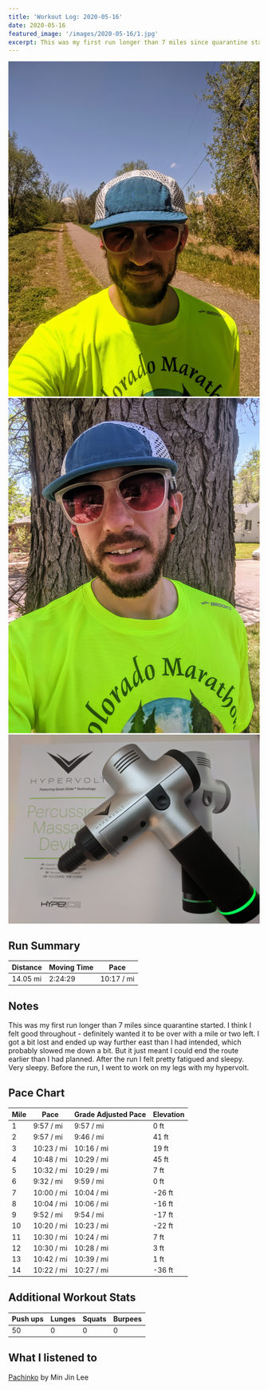 ```yaml
---
title: 'Workout Log: 2020-05-16'
date: 2020-05-16
featured_image: '/images/2020-05-16/1.jpg'
excerpt: This was my first run longer than 7 miles since quarantine started.
---
```


<div class="gallery" data-columns="1">
	<img src="/images/2020-05-16/1.jpg">
	<img src="/images/2020-05-16/3.jpg">
	<img src="/images/2020-05-16/2.jpg">
</div>


## Run Summary

| Distance   | Moving Time          	| Pace        |
|------------|------------------------|-------------|
| 14.05 mi   | 2:24:29                |  10:17 / mi |

## Notes

This was my first run longer than 7 miles since quarantine started. I think I felt good throughout - definitely wanted it to be over with a mile or two left. I got a bit lost and ended up way further east than I had intended, which probably slowed me down a bit. But it just meant I could end the route earlier than I had planned. After the run I felt pretty fatigued and sleepy. Very sleepy. Before the run, I went to work on my legs with my hypervolt.

## Pace Chart

| Mile | Pace          	| Grade Adjusted Pace  | Elevation   |
|------|----------------|----------------------|-------------|
| 1    |  9:57 / mi     |  9:57 / mi           | 	0 ft       |
| 2    |  9:57 / mi     |  9:46 / mi           | 41 ft       |
| 3    | 10:23 / mi     | 10:16 / mi           | 19 ft       |
| 4    | 10:48 / mi    	| 10:29 / mi           | 45 ft       |
| 5    | 10:32 / mi    	| 10:29 / mi           | 7 ft        |
| 6    |  9:32 / mi    	|  9:59 / mi           | 0 ft        |
| 7    | 10:00 / mi    	| 10:04 / mi           | -26 ft      |
| 8    | 10:04 / mi    	| 10:06 / mi           | -16 ft      |
| 9    |  9:52 / mi    	|  9:54 / mi           | -17 ft      |
| 10   | 10:20 / mi    	| 10:23 / mi           | -22 ft      |
| 11   | 10:30 / mi    	| 10:24 / mi           | 7 ft        |
| 12   | 10:30 / mi    	| 10:28 / mi           | 3 ft        |
| 13   | 10:42 / mi    	| 10:39 / mi           | 1 ft        |
| 14   | 10:22 / mi    	| 10:27 / mi           | -36 ft      |


## Additional Workout Stats

| Push ups | Lunges   | Squats  | Burpees   |
|----------|----------|---------|-----------|
| 50       | 0       | 0      | 0    |

## What I listened to
[Pachinko](https://www.goodreads.com/book/show/34051011-pachinko) by Min Jin Lee
